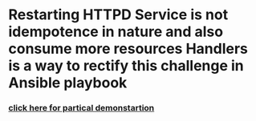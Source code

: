 # Restarting HTTPD Service is not idempotence in nature and also consume more resources Handlers is a way to rectify this challenge in Ansible playbook

### [click here for partical demonstartion](https://www.linkedin.com/posts/kalla-kruparaju-9b0790148_arth-arth2020-rightarth-activity-6740659483711807488-s_3L)
